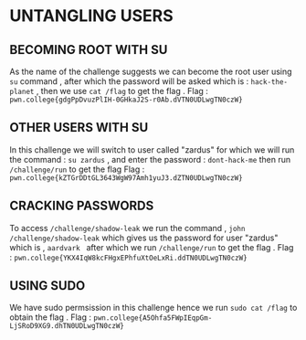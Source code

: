 # UNTANGLING USERS

## BECOMING ROOT WITH SU 

As the name of the challenge suggests we can become the root user using `su` command , after which the password will be asked which is 
: `hack-the-planet` , then we use `cat /flag` to get the flag .
Flag : `pwn.college{gdgPpDvuzPlIH-0GHkaJ2S-r0Ab.dVTN0UDLwgTN0czW}`

## OTHER USERS WITH SU 

In this challenge we will switch to user called "zardus" for which we will run the command : `su zardus` , and enter the password : `dont-hack-me` then run `/challenge/run` to get the flag 
Flag : `pwn.college{kZTGrDDtGL3643WgW97Amh1yuJ3.dZTN0UDLwgTN0czW}`

## CRACKING PASSWORDS

To access `/challenge/shadow-leak` we run the command , `john /challenge/shadow-leak` which gives us the password for user "zardus" which is ,
`aardvark ` after which we run `/challenge/run` to get the flag . 
Flag : `pwn.college{YKX4IqW8kcFHgxEPhfuXtOeLxRi.ddTN0UDLwgTN0czW}`

## USING SUDO

We have sudo permsission in this challenge hence we run `sudo cat /flag` to obtain the flag .
Flag : `pwn.college{A5Ohfa5FWpIEqpGm-LjSRoD9XG9.dhTN0UDLwgTN0czW}`



